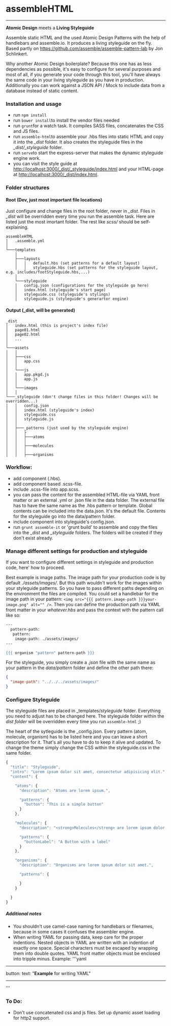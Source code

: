 # assembleHTML
---
**Atomic Design** meets a **Living Styleguide**

Assemble static HTML and the used Atomic Design Patterns with the help of handlebars and assemble.io. It produces a living styleguide on the fly. Based partly on https://github.com/assemble/assemble-pattern-lab by Jon Schlinkert.

Why another Atomic Design boilerplate? Because this one has as less dependencies as possible, it's easy to configure for several purposes and most of all, if you generate your code through this tool, you'll have always the same code in your living styleguide as you have in production. Additionally you can work against a JSON API / Mock to include data from a database instead of static content.


### Installation and usage
- run `npm install`
- run `bower install`to install the vendor files needed
- run `grunt`for a watch task. It compiles SASS files, concatenates the CSS and JS files.
- run `assemble-html`to assemble your .hbs files into static HTML and copy it into the *_dist* folder. It also creates the styleguide files in the *_dist/_styleguide* folder.
- run `serve`to start the express-server that makes the dynamic styleguide engine work.
- you can visit the style guide at [http://localhost:3000/_dist/_styleguide/index.html](http://localhost:3000/_dist/_styleguide/index.html) and your HTML-page at [http://localhost:3000/_dist/index.html](http://localhost:3000/_dist/index.html).

### Folder structures
#### Root (Dev, just most important file locations)
Just configure and change files in the root folder, never in *_dist*. Files in *_dist* will be overridden every time you run the assemble task. Here are listed just the most imortant folder. The rest like *scss/* should be self-explaining.
```
assembleHTML
│   .assemble.yml    
│
└───templates
    │
    ├───layouts
    │   │   default.hbs (set patterns for a default layout)
    │   │   styleguide.hbs (set patterns for the styleguide layout, e.g. includes/footStyleguide.hbs,...)
    │
    └───styleguide
    │   config.json (configurations for the styleguide go here)
    │   index.html (styleguide's start page)
    │   styleguide.css (styleguide's stylings)
    │   styleguide.js (styleguide's generartor engine)
```

#### Output (_dist, will be generated)
```
_dist
│   index.html (this is project's index file)
│   page01.html
│   page02.html
│   ...     
│
└───assets
│   │
│   ├───css
│   │   app.css
│   │
│   └───js
│   │   app.pkgd.js
│   │   app.js
│   │   
│   └───images
│   │   
└───_styleguide (don't change files in this folder! Changes will be overridden...)
│   │   config.json
│   │   index.html (styleguide's index)
│   │   styleguide.css
│   │   styleguide.js
│   │
│   ├───_patterns (just used by the styleguide engine)
│   │   ├
│   │   ├───atoms
│   │   │
│   │   ├───molecules
│   │   │
│   │   ├───organisms
```

### Workflow:
- add component (.hbs).
- add component based .scss-file.
- include .scss-file into app.scss.
- you can pass the content for the assembled HTML-file via YAML front matter or an external .yml or .json file in the data folder. The external file has to have the same name as the .hbs pattern or template. Global contents can be included into the data.json. It's the default file. Contents for the styleguide go into the data/pattern folder.
- include component into styleguide's config.json.
- run `grunt assemble-it` or 'grunt build' to assemble and copy the files into the *_dist* and *_styleguide* folders. The folders will be created if they don't exist already.

### Manage different settings for production and styleguide
If you want to configure different settings in styleguide and production code, here' how to proceed.

Best example is image paths. The image path for your production code is by default *./assets/images/*. But this path wouldn't work for the images within your styleguide patterns. So you have to pass different paths depending on the environment the files are compiled. You could set a handlebar for the image path in your pattern: `<img src="{{{ pattern.image-path }}}your-image.png" alt="" />`. Then you can define the production path via YAML front matter in your *whatever.hbs* and pass the context with the pattern call like so:
```hbs
---
  pattern-path:
   pattern:
    image-path: ./assets/images/
---

{{{ organism "pattern" pattern-path }}}
```
For the styleguide, you simply create a *.json* file with the same name as your pattern in the *data/pattern* folder and define the other path there:
```json
{
  "image-path": "../../../assets/images/"
}
```


### Configure Styleguide
The styleguide files are placed in _templates/_styleguide_ folder. Everything you need to adjust has to be changed here. The styleguide folder within the *_dist_ folder* will be overridden every time you run `assemble-html` ;)

The heart of the sytleguide is the _config.json. Every pattern (atom, molecule, organism) has to be listed here and you can leave a short description for it. That's all you have to do to keep it alive and updated.
To change the theme simply change the CSS within the styleguide.css in the same folder.
```javascript
{
  "title": "Styleguide",
  "intro": "Lorem ipsum dolor sit amet, consectetur adipisicing elit.",
  "content": {

    "atoms": {
      "description": "Atoms are lorem ipsum.",

      "patterns": {
        "button": "This is a simple button"
      }
    },

    "molecules": {
      "description": "<strong>Molecules</strong> are lorem ipsum dolor.",

      "patterns": {
        "buttonLabel": "A Button with a label"
      }
    },

    "organisms": {
      "description": "Organisms are lorem ipsum dolor sit amet.",

      "patterns": {

      }
    }

  }
}
```

##### Additional notes
- You shouldn't use camel-case naming for handlebars or filenames, because in some cases it confuses the assembler engine.
- When writing YAML for passing data, keep care for the proper indentions. Nested objects in YAML are written with an indention of exactly one space. Special characters must be escaped by wrapping them into double quotes. YAML front matter objects must be enclosed into tripple minus. Example:
'''yaml
---

button:
 text: "<strong>Example</strong> for writing YAML"

---
'''

### To Do:
- Don't use concatenated css and js files. Set up dynamic asset loading for http2 support.
